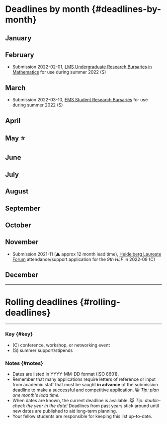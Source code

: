 # Deadlines by month {#deadlines-by-month}

## January

## February

- Submission 2022-02-01, [LMS Undergraduate Research Bursaries in Mathematics](https://www.lms.ac.uk/grants/undergraduate-research-bursaries/applications) for use during summer 2022 (S)

## March

- Submission 2022-03-10, [EMS Student Research Bursaries](http://www.ems.ac.uk/funding/ems-student-research-bursaries) for use during summer 2022 (S)

## April


## May ⭐


## June


## July


## August


## September


## October


## November

- Submission 2021-11 (⚠️ approx 12 month lead time), [Heidelberg Laureate Forum](https://www.heidelberg-laureate-forum.org/) attendance/support application for the *9th HLF* in 2022-09 (C) 


## December

---

# Rolling deadlines {#rolling-deadlines}

---

### Key {#key}
- (C) conference, workshop, or networking event 
- (S) summer support/stipends

### Notes {#notes}
- Dates are listed in YYYY-MM-DD format (ISO 8601). 
- Remember that many applications require letters of reference or input from academic staff that must be saught **in advance** of the submission deadline to make a successful and competitive application. 😸 *Tip: plan one month's lead time.* 
- When dates are known, the current deadline is available. 😸 *Tip: double-check the year in the date!* Deadlines from past years stick around until new dates are published to aid long-term planning.
- Your fellow students are responsible for keeping this list up-to-date.
